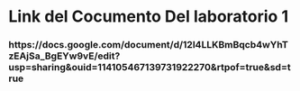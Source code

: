 
<h1>Link del Cocumento Del laboratorio 1</h1>
<h3>https://docs.google.com/document/d/12l4LLKBmBqcb4wYhTzEAjSa_BgEYw9vE/edit?usp=sharing&ouid=114105467139731922270&rtpof=true&sd=true</h3>

